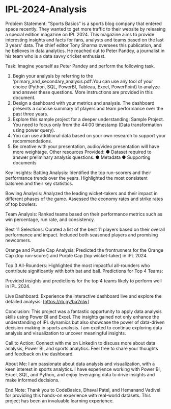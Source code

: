 # IPL-2024-Analysis

Problem Statement:
"Sports Basics" is a sports blog company that entered space recently. They wanted to get more traffic to their website by releasing a special edition magazine on IPL 2024. This magazine aims to provide interesting insights and facts for fans, analysts and teams based on the last 3 years' data. The chief editor Tony Sharma oversees this publication, and he believes in data analytics. He reached out to Peter Pandey, a journalist in his team who is a data savvy cricket enthusiast.

Task:
Imagine yourself as Peter Pandey and perform the following task.
1. Begin your analysis by referring to the ‘primary_and_secondary_analysis.pdf’.You can use any tool of your choice (Python, SQL, PowerBI, Tableau, Excel, PowerPoint) to analyze and answer these questions. More instructions are provided in this document.
2. Design a dashboard with your metrics and analysis. The dashboard presents a concise summary of players and team performance over the past three years.
3. Explore this sample project for a deeper understanding: Sample Project. You need to focus only from the 44:00 timestamp (Data transformation using power query).
4. You can use additional data based on your own research to support your recommendations.
5. Be creative with your presentation, audio/video presentation will have more weightage.
Other resources Provided:
● Dataset required to answer preliminary analysis questions.
● Metadata
● Supporting documents

Key Insights:
Batting Analysis:
Identified the top run-scorers and their performance trends over the years.
Highlighted the most consistent batsmen and their key statistics.

Bowling Analysis:
Analyzed the leading wicket-takers and their impact in different phases of the game.
Assessed the economy rates and strike rates of top bowlers.

Team Analysis:
Ranked teams based on their performance metrics such as win percentage, run rate, and consistency.

Best 11 Selections:
Curated a list of the best 11 players based on their overall performance and impact. Included both seasoned players and promising newcomers.

Orange and Purple Cap Analysis:
Predicted the frontrunners for the Orange Cap (top run-scorer) and Purple Cap (top wicket-taker) in IPL 2024.

Top 3 All-Rounders:
Highlighted the most impactful all-rounders who contribute significantly with both bat and ball.
Predictions for Top 4 Teams:

Provided insights and predictions for the top 4 teams likely to perform well in IPL 2024.

Live Dashboard:
Experience the interactive dashboard live and explore the detailed analysis:
[https://rb.gy/ba2nlw]

Conclusion:
This project was a fantastic opportunity to apply data analysis skills using Power BI and Excel. The insights gained not only enhance the understanding of IPL dynamics but also showcase the power of data-driven decision-making in sports analysis. I am excited to continue exploring data analysis and visualization to uncover meaningful insights.

Call to Action:
Connect with me on LinkedIn to discuss more about data analysis, Power BI, and sports analytics. Feel free to share your thoughts and feedback on the dashboard.

About Me:
I am passionate about data analysis and visualization, with a keen interest in sports analytics. I have experience working with Power BI, Excel, SQL, and Python, and enjoy leveraging data to drive insights and make informed decisions.

End Note:
Thank you to CodeBasics, Dhaval Patel, and Hemanand Vadivel for providing this hands-on experience with real-world datasets. This project has been an invaluable learning experience.


